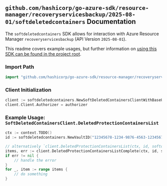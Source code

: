 
## `github.com/hashicorp/go-azure-sdk/resource-manager/recoveryservicesbackup/2025-08-01/softdeletedcontainers` Documentation

The `softdeletedcontainers` SDK allows for interaction with Azure Resource Manager `recoveryservicesbackup` (API Version `2025-08-01`).

This readme covers example usages, but further information on [using this SDK can be found in the project root](https://github.com/hashicorp/go-azure-sdk/tree/main/docs).

### Import Path

```go
import "github.com/hashicorp/go-azure-sdk/resource-manager/recoveryservicesbackup/2025-08-01/softdeletedcontainers"
```


### Client Initialization

```go
client := softdeletedcontainers.NewSoftDeletedContainersClientWithBaseURI("https://management.azure.com")
client.Client.Authorizer = authorizer
```


### Example Usage: `SoftDeletedContainersClient.DeletedProtectionContainersList`

```go
ctx := context.TODO()
id := softdeletedcontainers.NewVaultID("12345678-1234-9876-4563-123456789012", "example-resource-group", "vaultName")

// alternatively `client.DeletedProtectionContainersList(ctx, id, softdeletedcontainers.DefaultDeletedProtectionContainersListOperationOptions())` can be used to do batched pagination
items, err := client.DeletedProtectionContainersListComplete(ctx, id, softdeletedcontainers.DefaultDeletedProtectionContainersListOperationOptions())
if err != nil {
	// handle the error
}
for _, item := range items {
	// do something
}
```
